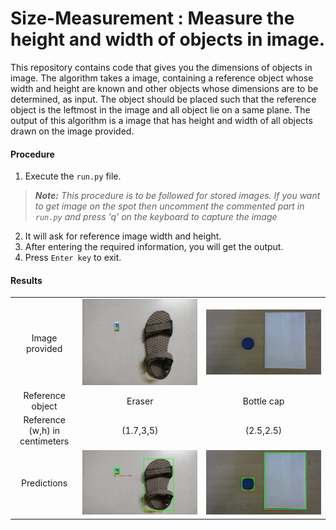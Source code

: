 # Size-Measurement : Measure the height and width of objects in image.
This repository contains code that gives you the dimensions of objects in image. The algorithm takes a image, containing a reference object whose width and height are known and other objects whose dimensions are to be determined, as input. The object should be placed such that the reference object is the leftmost in the image and all object lie on a same plane. The output of this algorithm is a image that has height and width of all objects drawn on the image provided.

#### Procedure
1. Execute the `run.py` file.
> ***Note:** This procedure is to be followed for stored images. If you want to get image on the spot then uncomment the commented part in `run.py` and press 'q' on the keyboard to capture the image*
2. It will ask for reference image width and height.
3. After entering the required information, you will get the output.
4. Press `Enter key` to exit.

#### Results
| | | |
|:-------------------------:|:-------------------------:|:-------------------------:|
| Image provided | <img src="https://github.com/AtharvaKalsekar/Computer-Vision/blob/master/SizeMeasurement/ref%20images/ref_4.jpg">  | <img src="https://github.com/AtharvaKalsekar/Computer-Vision/blob/master/SizeMeasurement/ref%20images/ref_3.jpg"> |
| Reference object | Eraser | Bottle cap |
| Reference (w,h) in centimeters | (1.7,3,5) | (2.5,2.5) |
| Predictions | <img src="https://github.com/AtharvaKalsekar/Computer-Vision/blob/master/SizeMeasurement/results/res_1.jpg"> | <img src="https://github.com/AtharvaKalsekar/Computer-Vision/blob/master/SizeMeasurement/results/res_2.jpg"> |
